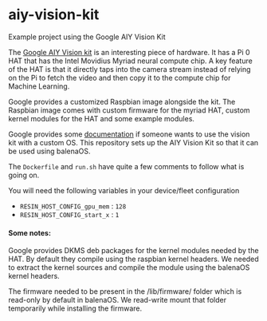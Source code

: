 # aiy-vision-kit
Example project using the Google AIY Vision Kit

The [Google AIY Vision kit](https://aiyprojects.withgoogle.com/vision/) is an interesting piece of hardware. It has a Pi 0 HAT that has the Intel Movidius Myriad neural compute chip. A key feature of the HAT is that it directly taps into the camera stream instead of relying on the Pi to fetch the video and then copy it to the compute chip for Machine Learning.

Google provides a customized Raspbian image alongside the kit. The Raspbian image comes with custom firmware for the myriad HAT, custom kernel modules for the HAT and some example modules.

Google provides some [documentation](https://github.com/google/aiyprojects-raspbian/blob/aiyprojects/HACKING.md) if someone wants to use the vision kit with a custom OS.
This repository sets up the AIY Vision Kit so that it can be used using balenaOS.

The `Dockerfile` and `run.sh` have quite a few comments to follow what is going on.

You will need the following variables in your device/fleet configuration
- `RESIN_HOST_CONFIG_gpu_mem` : `128`
- `RESIN_HOST_CONFIG_start_x` : `1`

#### Some notes:
Google provides DKMS deb packages for the kernel modules needed by the HAT. By default they compile using the raspbian kernel headers. We needed to extract the kernel sources and compile the module using the balenaOS kernel headers.

The firmware needed to be present in the /lib/firmware/ folder which is read-only by default in balenaOS. We read-write mount that folder temporarily while installing the firmware.
